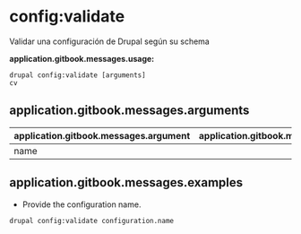 # config:validate
Validar una configuración de Drupal según su schema

**application.gitbook.messages.usage:**
```
drupal config:validate [arguments]
cv
```

## application.gitbook.messages.arguments
application.gitbook.messages.argument | application.gitbook.messages.details
---------|-------------
name | 

## application.gitbook.messages.examples
* Provide the configuration name.
```
drupal config:validate configuration.name
```
